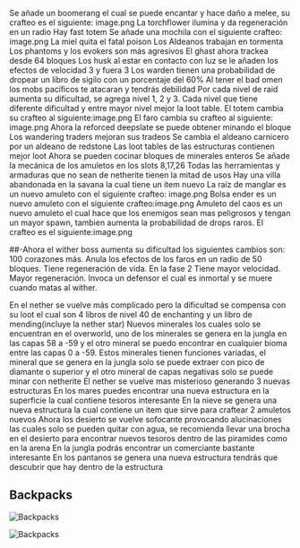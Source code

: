 Se añade un boomerang el cual se puede encantar y hace daño a melee, su crafteo es el siguiente: image.png
La torchflower ilumina y da regeneración en un radio
Hay fast totem
Se añade una mochila con el siguiente crafteo: image.png
La miel quita el fatal poison
Los Aldeanos trabajan en tormenta
Los phantoms y los evokers son más agresivos
El ghast ahora trackea desde 64 bloques
Los husk al estar en contacto con luz se le añaden los efectos de velocidad 3 y fuera 3
Los warden tienen una probabilidad de dropear un libro de sigilo con un porcentaje del 60%
Al tener el bad omen los mobs pacíficos te atacaran y tendrás debilidad
Por cada nivel de raid aumenta su dificultad, se agrega nivel 1, 2 y 3. Cada nivel que tiene diferente dificultad y entre mayor nivel mejor la loot table.
El totem cambia su crafteo al siguiente:image.png
El faro cambia su crafteo al siguiente: image.png
Ahora la reforced deepslate se puede obtener minando el bloque
Los wandering traders mejoran sus tradeos
Se cambia el aldeano carnicero por un aldeano de redstone
Las loot tables de las estructuras contienen mejor loot
Ahora se pueden cocinar bloques de minerales enteros
Se añade la mecánica de los amuletos en los slots 8,17,26
Todas las herramientas y armaduras que no sean de netherite tienen la mitad de usos
Hay una villa abandonada en la savana la cual tiene un item nuevo
La raíz de manglar es un nuevo amuleto con el siguiente crafteo: image.png
Bolsa ender es un nuevo amuleto con el siguiente crafteo:image.png
Amuleto del caos es un nuevo amuleto el cual hace que los enemigos sean mas peligrosos y tengan un mayor spawn, tambien aumenta la probabilidad de drops raros. El crafteo es el siguiente:image.png

##-Ahora el wither boss aumenta su dificultad los siguientes cambios son:
100 corazones más.
Anula los efectos de los faros en un radio de 50 bloques.
Tiene regeneración de vida.
En la fase 2
Tiene mayor velocidad.
Mayor regeneración.
Invoca un defensor el cual es inmortal y se muere cuando matas al wither.

En el nether se vuelve más complicado pero la dificultad se compensa con su loot el cual son 4 libros de nivel 40 de enchanting y un libro de mending(incluye la nether star)
Nuevos minerales los cuales solo se encuentran en el overworld, uno de los minerales se genera en la jungla en las capas 58 a -59 y el otro mineral se puedo encontrar en cualquier bioma entre las capas 0 a -59. Estos minerales tienen funciones variadas, el mineral que se genera en la jungla solo se puede extraer con pico de diamante o superior y el otro mineral de capas negativas solo se puede minar con netherite
El nether se vuelve mas misterioso generando 3 nuevas estructuras
En los mares puedes encontrar una nueva estructura en la superficie la cual contiene tesoros interesante
En la nieve se genera una nueva estructura la cual contiene un item que sirve para craftear 2 amuletos nuevos
Ahora los desierto se vuelve sofocante provocando alucinaciones las cuales solo se pueden quitar con agua, se recomienda llevar una brocha en el desierto para encontrar nuevos tesoros dentro de las piramides como en la arena
En la jungla podrás encontrar un comerciante bastante interesante
En los pantanos se genera una nueva estructura tendrás que descubrir que hay dentro de la estructura

## Backpacks
![Backpacks](https://github.com/MiguelVeraXd/Valley-Dimensional-Wiki/blob/main/Main/Wiki/assets/items/aire_bueno.png)

![Backpacks](https://github.com/MiguelVeraXd/Valley-Dimensional-Wiki/blob/main/Main/Wiki/assets/items/aire_bueno.png)
